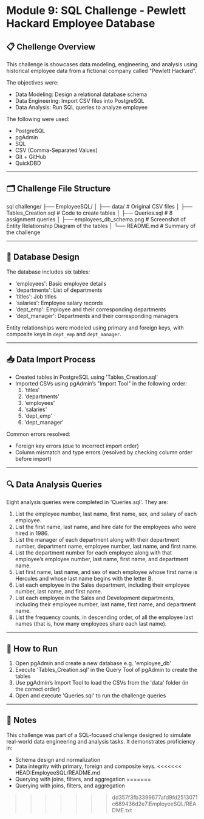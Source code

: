 # Module 9: SQL Challenge - Pewlett Hackard Employee Database 

## 📋 Chellenge Overview

This challenge is showcases data modeling, engineering, and analysis using historical employee data from a fictional company called "Pewlett Hackard".

The objectives were:
- Data Modeling: Design a relational database schema
- Data Engineering: Import CSV files into PostgreSQL
- Data Analysis: Run SQL queries to analyze employee


The following were used:
- PostgreSQL
- pgAdmin
- SQL
- CSV (Comma-Separated Values)
- Git + GitHub
- QuickDBD

---

## 🗂️ Challenge File Structure

sql challenge/
├── EmployeeSQL/
│   ├── data/                     # Original CSV files
│   ├── Tables_Creation.sql      # Code to create tables
│   ├── Queries.sql              # 8 assignment queries
│   ├── employees_db_schema.png  # Screenshot of Entity Relationship Diagram of the tables
│   └── README.md                # Summary of the challenge


---

## 🧱 Database Design

The database includes six tables:
- 'employees': Basic employee details
- 'departments': List of departments
- 'titles': Job titles
- 'salaries': Employee salary records
- 'dept_emp': Employee and their corresponding departments
- 'dept_manager': Departments and their corresponding managers

Entity relationships were modeled using primary and foreign keys, with composite keys in `dept_emp` and `dept_manager`.

---

## 📥 Data Import Process

- Created tables in PostgreSQL using 'Tables_Creation.sql'
- Imported CSVs using pgAdmin’s "Import Tool" in the following order:
  1. 'titles'
  2. 'departments'
  3. 'employees'
  4. 'salaries'
  5. 'dept_emp'
  6. 'dept_manager'

Common errors resolved:
- Foreign key errors (due to incorrect import order)
- Column mismatch and type errors (resolved by checking column order before import)


---

## 🔍 Data Analysis Queries

Eight analysis queries were completed in 'Queries.sql'. They are:
1. List the employee number, last name, first name, sex, and salary of each employee.
2. List the first name, last name, and hire date for the employees who were hired in 1986.
3. List the manager of each department along with their department number, department name, employee number, last name, and first name.
4. List the department number for each employee along with that employee’s employee number, last name, first name, and department name.
5. List first name, last name, and sex of each employee whose first name is Hercules and whose last name begins with the letter B.
6. List each employee in the Sales department, including their employee number, last name, and first name.
7. List each employee in the Sales and Development departments, including their employee number, last name, first name, and department name.
8. List the frequency counts, in descending order, of all the employee last names (that is, how many employees share each last name).

---

## 🚀 How to Run

1. Open pgAdmin and create a new database e.g. 'employee_db'
2. Execute 'Tables_Creation.sql' in the Query Tool of pgAdmin to create the tables
3. Use pgAdmin’s Import Tool to load the CSVs from the 'data' folder (in the correct order)
4. Open and execute 'Queries.sql' to run the challenge queries

---

## 📌 Notes

This challenge was part of a SQL-focused challenge designed to simulate real-world data engineering and analysis tasks. It demonstrates proficiency in:
- Schema design and normalization
- Data integrity with primary, foreign and composite keys.
<<<<<<< HEAD:EmployeeSQL/README.md
- Querying with joins, filters, and aggregation
=======
- Querying with joins, filters, and aggregation
>>>>>>> dd357f3fb3399677afd9fd2513071c689436d2e7:EmployeeSQL/README.txt
